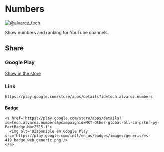 # Numbers

[![@alvarez_tech](https://img.shields.io/badge/twitter-@alvarez_tech-blue.svg)](https://twitter.com/alvarez_tech)

Show numbers and ranking for YouTube channels.

## Share

### Google Play

[Show in the store](https://play.google.com/store/apps/details?id=tech.alvarez.numbers)

### Link

    https://play.google.com/store/apps/details?id=tech.alvarez.numbers

#### Badge

    <a href='https://play.google.com/store/apps/details?id=tech.alvarez.numbers&pcampaignid=MKT-Other-global-all-co-prtnr-py-PartBadge-Mar2515-1'>
      <img alt='Disponible en Google Play' src='https://play.google.com/intl/en_us/badges/images/generic/es-419_badge_web_generic.png'/>
    </a>